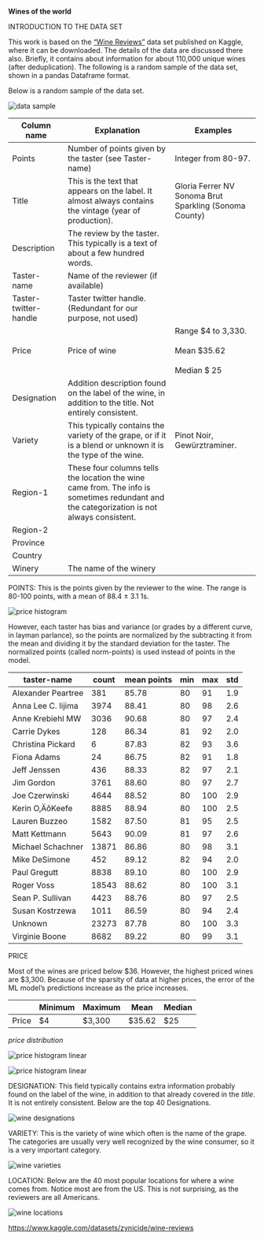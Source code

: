 **Wines of the world**

INTRODUCTION TO THE DATA SET

This work is based on the [“Wine Reviews”](<https://www.kaggle.com/datasets/zynicide/wine-reviews>) data set published on Kaggle, where it can be downloaded. The details of the data are discussed there also. Briefly, it contains about information for about 110,000 unique wines (after deduplication). The following is a random sample of the data set, shown in a pandas Dataframe format.

Below is a random sample of the data set.

![data sample](./wine_libraries/images/wines_datasample.png)

| Column name | Explanation | Examples |
| --- | --- | --- |
| Points | Number of points given by the taster (see Taster-name) | Integer from 80-97. |
| Title | This is the text that appears on the label. It almost always contains the vintage (year of production). | Gloria Ferrer NV Sonoma Brut Sparkling (Sonoma County) |
| Description | The review by the taster. This typically is a text of about a few hundred words. |     |
| Taster-name | Name of the reviewer (if available) |     |
| Taster-twitter-handle | Taster twitter handle. (Redundant for our purpose, not used) |     |
| Price | Price of wine | Range $4 to 3,330.<br><br>Mean $35.62<br><br>Median $ 25 |
| Designation | Addition description found on the label of the wine, in addition to the title. Not entirely consistent. |     |
| Variety | This typically contains the variety of the grape, or if it is a blend or unknown it is the type of the wine. | Pinot Noir, Gewürztraminer. |
| Region-1 | These four columns tells the location the wine came from. The info is sometimes redundant and the categorization is not always consistent. |     |
| Region-2 |     |
| Province |     |
| Country |     |
| Winery | The name of the winery |     |

POINTS: This is the points given by the reviewer to the wine. The range is 80-100 points, with a mean of 88.4 ± 3.1 1s.

![price histogram](./wine_libraries//images/wines_pointhistogram.png)

However, each taster has bias and variance (or grades by a different curve, in layman parlance), so the points are normalized by the subtracting it from the mean and dividing it by the standard deviation for the taster. The normalized points (called norm-points) is used instead of points in the model.

| **taster-name** | **count** | **mean points** | **min** | **max** | **std** |
| --- | --- | --- | --- | --- | --- |
| Alexander Peartree | 381 | 85.78 | 80  | 91  | 1.9 |
| Anna Lee C. Iijima | 3974 | 88.41 | 80  | 98  | 2.6 |
| Anne Krebiehl MW | 3036 | 90.68 | 80  | 97  | 2.4 |
| Carrie Dykes | 128 | 86.34 | 81  | 92  | 2.0 |
| Christina Pickard | 6   | 87.83 | 82  | 93  | 3.6 |
| Fiona Adams | 24  | 86.75 | 82  | 91  | 1.8 |
| Jeff Jenssen | 436 | 88.33 | 82  | 97  | 2.1 |
| Jim Gordon | 3761 | 88.60 | 80  | 97  | 2.7 |
| Joe Czerwinski | 4644 | 88.52 | 80  | 100 | 2.9 |
| Kerin O‚ÄôKeefe | 8885 | 88.94 | 80  | 100 | 2.5 |
| Lauren Buzzeo | 1582 | 87.50 | 81  | 95  | 2.5 |
| Matt Kettmann | 5643 | 90.09 | 81  | 97  | 2.6 |
| Michael Schachner | 13871 | 86.86 | 80  | 98  | 3.1 |
| Mike DeSimone | 452 | 89.12 | 82  | 94  | 2.0 |
| Paul Gregutt | 8838 | 89.10 | 80  | 100 | 2.9 |
| Roger Voss | 18543 | 88.62 | 80  | 100 | 3.1 |
| Sean P. Sullivan | 4423 | 88.76 | 80  | 97  | 2.5 |
| Susan Kostrzewa | 1011 | 86.59 | 80  | 94  | 2.4 |
| Unknown | 23273 | 87.78 | 80  | 100 | 3.3 |
| Virginie Boone | 8682 | 89.22 | 80  | 99  | 3.1 |

PRICE

Most of the wines are priced below $36. However, the highest priced wines are $3,300. Because of the sparsity of data at higher prices, the error of the ML model’s predictions increase as the price increases.

| &nbsp; | Minimum | Maximum | Mean | Median |
| --- | --- | --- | --- | --- |
| Price | $4  | $3,300 | $35.62 | $25 |

_price distribution_

![price histogram linear](./wine_libraries/images/wines_pricehistogramlinear.png)

![price histogram linear](./wine_libraries/images/wines_pricehistogramlog.png)

DESIGNATION: This field typically contains extra information probably found on the label of the wine, in addition to that already covered in the _title_. It is not entirely consistent. Below are the top 40 Designations.

![wine designations](./wine_libraries/images/wines_designation.png)



VARIETY: This is the variety of wine which often is the name of the grape. The categories are usually very well recognized by the wine consumer, so it is a very important category.

![wine varieties](./wine_libraries/images/wines_varieties.png)

LOCATION: Below are the 40 most popular locations for where a wine comes from. Notice most are from the US. This is not surprising, as the reviewers are all Americans.

![wine locations](./wine_libraries/images/wines_locations.png)


https://www.kaggle.com/datasets/zynicide/wine-reviews
